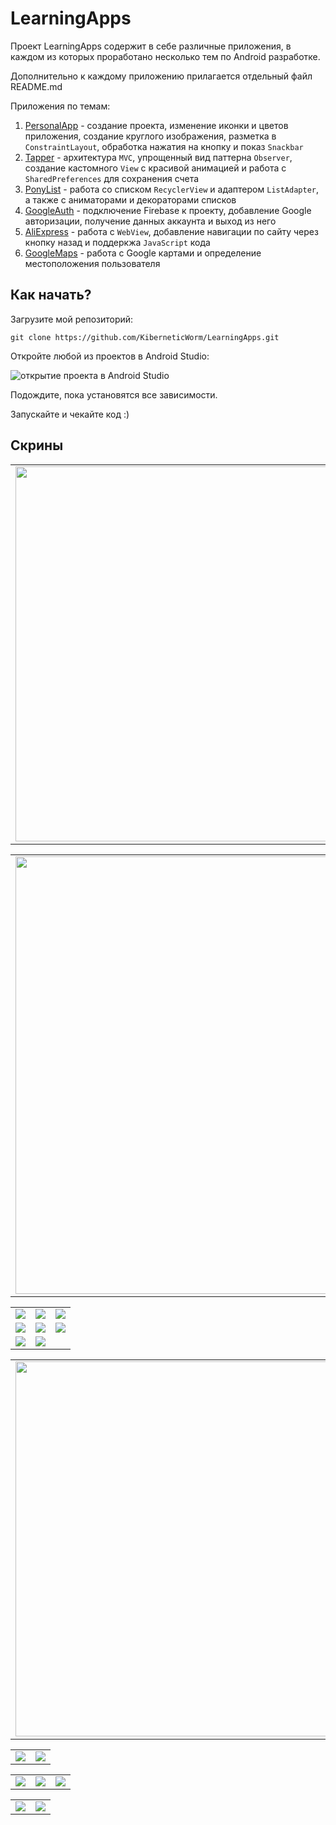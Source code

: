 # LearningApps

Проект LearningApps содержит в себе различные приложения, в каждом из которых проработано несколько тем по Android разработке.

Дополнительно к каждому приложению прилагается отдельный файл README.md

Приложения по темам:

1. [PersonalApp](https://github.com/KiberneticWorm/LearningApps/tree/master/PersonalApp) - создание проекта, изменение иконки и цветов приложения, создание круглого изображения, разметка в <code>ConstraintLayout</code>, обработка нажатия на кнопку и показ <code>Snackbar</code>
2. [Tapper](https://github.com/KiberneticWorm/LearningApps/tree/master/Tapper) - архитектура <code>MVC</code>, упрощенный вид паттерна <code>Observer</code>, создание кастомного <code>View</code> с красивой анимацией и работа с <code>SharedPreferences</code> для сохранения счета
3. [PonyList](https://github.com/KiberneticWorm/LearningApps/tree/master/PonyList) - работа со списком <code>RecyclerView</code> и адаптером <code>ListAdapter</code>, а также с аниматорами и декораторами списков
4. [GoogleAuth](https://github.com/KiberneticWorm/LearningApps/tree/master/GoogleAuth) - подключение Firebase к проекту, добавление Google авторизации, получение данных аккаунта и выход из него 
5. [AliExpress](https://github.com/KiberneticWorm/LearningApps/tree/master/AliExpress) - работа с <code>WebView</code>, добавление навигации по сайту через кнопку назад и поддеркжа <code>JavaScript</code> кода 
6. [GoogleMaps](https://github.com/KiberneticWorm/LearningApps/tree/master/GoogleMaps) - работа с Google картами и определение местоположения пользователя

## Как начать?

Загрузите мой репозиторий:

    git clone https://github.com/KiberneticWorm/LearningApps.git
  
Откройте любой из проектов в Android Studio:

![открытие проекта в Android Studio](https://github.com/KiberneticWorm/LearningApps/blob/master/screens/learning_apps.png)

Подождите, пока установятся все зависимости.

Запускайте и чекайте код :)

## Скрины

<table>
  <tr>
    <td><img src="https://github.com/KiberneticWorm/LearningApps/blob/master/Tapper/screenshots/screen1.png" height="600px" /></td>
    <td><img src="https://github.com/KiberneticWorm/LearningApps/blob/master/Tapper/screenshots/screen2.gif" height="600px" /></td>
  </tr>
</table>

<table>
  <tr>
    <td><img src="https://github.com/KiberneticWorm/LearningApps/blob/master/PonyList/screens/screen1.png" height=700 /></td>
    <td><img src="https://github.com/KiberneticWorm/LearningApps/blob/master/PonyList/screens/screen2.png" height=700 /></td>
  </tr>
</table>

<table>
  <tr>
    <td><img src="https://github.com/KiberneticWorm/LearningApps/blob/master/Notes/screens/screen1.png" /></td>
    <td><img src="https://github.com/KiberneticWorm/LearningApps/blob/master/Notes/screens/screen2.png" /></td>
    <td><img src="https://github.com/KiberneticWorm/LearningApps/blob/master/Notes/screens/screen3.png" /></td>
  </tr>  
  <tr>
    <td><img src="https://github.com/KiberneticWorm/LearningApps/blob/master/Notes/screens/screen4.png" /></td>
    <td><img src="https://github.com/KiberneticWorm/LearningApps/blob/master/Notes/screens/screen5.png" /></td>
    <td><img src="https://github.com/KiberneticWorm/LearningApps/blob/master/Notes/screens/screen6.png" /></td>
  </tr>
  <tr>
    <td><img src="https://github.com/KiberneticWorm/LearningApps/blob/master/Notes/screens/screen7.png" /></td>
    <td><img src="https://github.com/KiberneticWorm/LearningApps/blob/master/Notes/screens/screen8.png" /></td>
    
  </tr>
</table> 

<table border="0">
  <tr style="border: none">
    <td style="border: none"><img src="https://github.com/KiberneticWorm/LearningApps/blob/master/PersonalApp/screenshots/screen1.png" height="600px" /></td>
    <td style="border: none"><img src="https://github.com/KiberneticWorm/LearningApps/blob/master/PersonalApp/screenshots/screen2.png" height="600px" /></td>
  </tr>
</table>

<table>
  <tr>
    <td><img src="https://github.com/KiberneticWorm/LearningApps/blob/master/GoogleAuth/screens/screen1.jpg" /></td>
    <td><img src="https://github.com/KiberneticWorm/LearningApps/blob/master/GoogleAuth/screens/screen2.jpg" /></td>
  </tr>  
</table>

<table>
  <tr>
    <td><img src="https://github.com/KiberneticWorm/LearningApps/blob/master/AliExpress/screens/screen1.png" /></td>
    <td><img src="https://github.com/KiberneticWorm/LearningApps/blob/master/AliExpress/screens/screen2.png" /></td>
    <td><img src="https://github.com/KiberneticWorm/LearningApps/blob/master/AliExpress/screens/screen3.png" /></td>
  </tr>  
</table>

<table>
  <tr>
    <td><img src="https://github.com/KiberneticWorm/LearningApps/blob/master/MyPosts/screens/screen10.png" /></td>
    <td><img src="https://github.com/KiberneticWorm/LearningApps/blob/master/MyPosts/screens/screen20.png" /></td>
  </tr>
</table>

